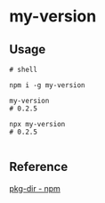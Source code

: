 # my-version

## Usage

```shell
# shell

npm i -g my-version

my-version
# 0.2.5

npx my-version
# 0.2.5

```

```javascript

```
## Reference

[pkg-dir - npm]( https://www.npmjs.com/package/pkg-dir )